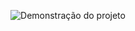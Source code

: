 <p align="center">
<img src=".github/Thumbnail.png" alt="Demonstração do projeto" widht="100%"/>
</p>